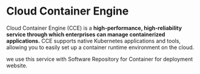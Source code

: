 # Cloud Container Engine

Cloud Container Engine (CCE) is a **high-performance, high-reliability service through which enterprises can manage containerized applications.** CCE supports native Kubernetes applications and tools, allowing you to easily set up a container runtime environment on the cloud.

we use this service with Software Repository for Container for deployment website.

